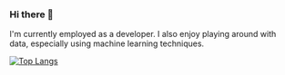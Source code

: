 ### Hi there 👋

I'm currently employed as a developer. I also enjoy playing around with data, especially using machine learning techniques.

[![Top Langs](https://github-readme-stats.vercel.app/api/top-langs/?username=kimsang-mok&size_weight=0.08&hide=html,scss,css&layout=donut)](https://github.com/anuraghazra/github-readme-stats)


<!--
**kimsang-mok/kimsang-mok** is a ✨ _special_ ✨ repository because its `README.md` (this file) appears on your GitHub profile.

Here are some ideas to get you started:

- 🔭 I’m currently working on ...
- 🌱 I’m currently learning ...
- 👯 I’m looking to collaborate on ...
- 🤔 I’m looking for help with ...
- 💬 Ask me about ...
- 📫 How to reach me: ...
- 😄 Pronouns: ...
- ⚡ Fun fact: ...
-->
